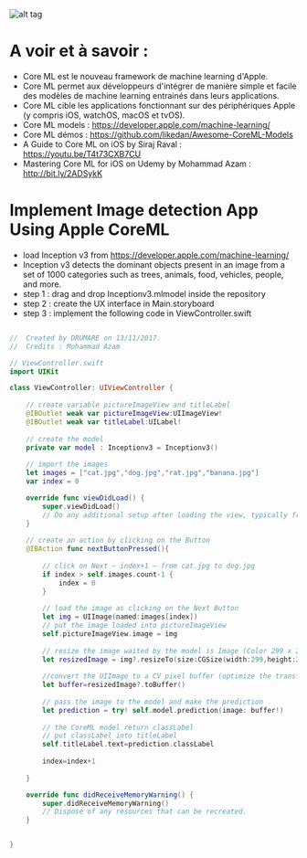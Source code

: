  ![alt tag](https://github.com/MagaliDrumare/Implement-Image-Detection-App-Using-Apple-Core-ML-/blob/master/ImageReco.gif)

# A voir et à savoir : 
* Core ML est le nouveau framework de machine learning d'Apple. 
* Core ML permet aux développeurs d'intégrer de manière simple et facile des modèles de machine learning entrainés
  dans leurs applications. 
* Core ML cible les applications fonctionnant sur des périphériques Apple (y compris iOS, watchOS, macOS et tvOS).
* Core ML models : https://developer.apple.com/machine-learning/
* Core ML démos : https://github.com/likedan/Awesome-CoreML-Models
* A Guide to Core ML on iOS by Siraj Raval : https://youtu.be/T4t73CXB7CU
* Mastering Core ML for iOS on Udemy by Mohammad Azam : http://bit.ly/2ADSykK


# Implement Image detection App Using Apple CoreML 
* load Inception v3 from https://developer.apple.com/machine-learning/
*  Inception v3 detects the dominant objects present in an image from a set of 1000 categories such as trees, animals, food, vehicles, people, and more.
* step 1 : drag and drop Inceptionv3.mlmodel inside the repository
* step 2 : create the UX interface in  Main.storyboard
* step 3 : implement the following code in ViewController.swift

```swift

//  Created by DRUMARE on 13/11/2017.
//  Credits : Mohammad Azam

// ViewController.swift
import UIKit

class ViewController: UIViewController {
    
    // create variable pictureImageView and titleLabel
    @IBOutlet weak var pictureImageView:UIImageView!
    @IBOutlet weak var titleLabel:UILabel!
    
    // create the model
    private var model : Inceptionv3 = Inceptionv3()
    
    // import the images
    let images = ["cat.jpg","dog.jpg","rat.jpg","banana.jpg"]
    var index = 0

    override func viewDidLoad() {
        super.viewDidLoad()
        // Do any additional setup after loading the view, typically from a nib.
    }
    
    // create an action by clicking on the Button
    @IBAction func nextButtonPressed(){
        
        // click on Next ~ index+1 ~ from cat.jpg to dog.jpg
        if index > self.images.count-1 {
            index = 0
        }
      
        // load the image as clicking on the Next Button
        let img = UIImage(named:images[index])
        // put the image loaded into pictureImageView
        self.pictureImageView.image = img
        
        // resize the image waited by the model is Image (Color 299 x 299)
        let resizedImage = img?.resizeTo(size:CGSize(width:299,height:299))
        
        //convert the UIImage to a CV pixel buffer (optimize the transfer of the pixel)
        let buffer=resizedImage?.toBuffer()
        
        // pass the image to the model and make the prediction
        let prediction = try! self.model.prediction(image: buffer!)
        
        // the CoreML model return classLabel
        // put classLabel into titleLabel
        self.titleLabel.text=prediction.classLabel
    
        index=index+1
        
    }

    override func didReceiveMemoryWarning() {
        super.didReceiveMemoryWarning()
        // Dispose of any resources that can be recreated.
    }


}
```
